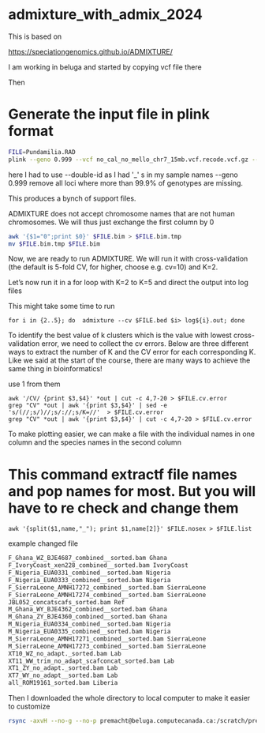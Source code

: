 # admixture_with_admix_2024
This is based on 

https://speciationgenomics.github.io/ADMIXTURE/

I am working in beluga and started by copying vcf file there

Then

# Generate the input file in plink format
```bash
FILE=Pundamilia.RAD
plink --geno 0.999 --vcf no_cal_no_mello_chr7_15mb.vcf.recode.vcf.gz --make-bed --out $FILE --allow-extra-chr --double-id
```
here I had to use --double-id as I had '_' s in my sample names
--geno 0.999 remove all loci where more than 99.9% of genotypes are missing.

This produces a bynch of support files. 

ADMIXTURE does not accept chromosome names that are not human chromosomes. We will thus just exchange the first column by 0

```bash
awk '{$1="0";print $0}' $FILE.bim > $FILE.bim.tmp
mv $FILE.bim.tmp $FILE.bim
```
Now, we are ready to run ADMIXTURE. We will run it with cross-validation (the default is 5-fold CV, for higher, choose e.g. cv=10) and K=2.

Let’s now run it in a for loop with K=2 to K=5 and direct the output into log files

This might take some time to run
```
for i in {2..5}; do  admixture --cv $FILE.bed $i> log${i}.out; done
```
To identify the best value of k clusters which is the value with lowest cross-validation error, we need to collect the cv errors. Below are three different ways to extract the number of K and the CV error for each corresponding K. Like we said at the start of the course, there are many ways to achieve the same thing in bioinformatics!

use 1 from them

```
awk '/CV/ {print $3,$4}' *out | cut -c 4,7-20 > $FILE.cv.error
grep "CV" *out | awk '{print $3,$4}' | sed -e 's/(//;s/)//;s/://;s/K=//'  > $FILE.cv.error
grep "CV" *out | awk '{print $3,$4}' | cut -c 4,7-20 > $FILE.cv.error
```
To make plotting easier, we can make a file with the individual names in one column and the species names in the second column

# This command extractf file names and pop names for most. But you will have to re check and change them
```
awk '{split($1,name,"_"); print $1,name[2]}' $FILE.nosex > $FILE.list
```
example changed file

```txt
F_Ghana_WZ_BJE4687_combined__sorted.bam Ghana
F_IvoryCoast_xen228_combined__sorted.bam IvoryCoast
F_Nigeria_EUA0331_combined__sorted.bam Nigeria
F_Nigeria_EUA0333_combined__sorted.bam Nigeria
F_SierraLeone_AMNH17272_combined__sorted.bam SierraLeone
F_SierraLeone_AMNH17274_combined__sorted.bam SierraLeone
JBL052_concatscafs_sorted.bam Ref
M_Ghana_WY_BJE4362_combined__sorted.bam Ghana
M_Ghana_ZY_BJE4360_combined__sorted.bam Ghana
M_Nigeria_EUA0334_combined__sorted.bam Nigeria
M_Nigeria_EUA0335_combined__sorted.bam Nigeria
M_SierraLeone_AMNH17271_combined__sorted.bam SierraLeone
M_SierraLeone_AMNH17273_combined__sorted.bam SierraLeone
XT10_WZ_no_adapt._sorted.bam Lab
XT11_WW_trim_no_adapt_scafconcat_sorted.bam Lab
XT1_ZY_no_adapt._sorted.bam Lab
XT7_WY_no_adapt__sorted.bam Lab
all_ROM19161_sorted.bam Liberia
```
Then I downloaded the whole directory to local computer to make it easier to customize
```bash
rsync -axvH --no-g --no-p premacht@beluga.computecanada.ca:/scratch/premacht/admixture_with_admix_2024 .
```



